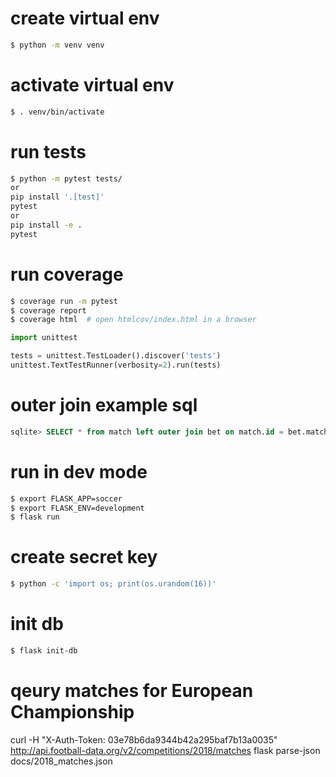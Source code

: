 # create virtual env
```bash
$ python -m venv venv
```

# activate virtual env
```bash
$ . venv/bin/activate
```

# run tests
```bash
$ python -m pytest tests/
or
pip install '.[test]'
pytest
or
pip install -e .
pytest
```

# run coverage
```bash
$ coverage run -m pytest
$ coverage report
$ coverage html  # open htmlcov/index.html in a browser
```

```python
import unittest

tests = unittest.TestLoader().discover('tests')
unittest.TextTestRunner(verbosity=2).run(tests)
```

# outer join example sql
```sql
sqlite> SELECT * from match left outer join bet on match.id = bet.match_id left outer join user on bet.user_id = user.id;
```


# run in dev mode

```bash
$ export FLASK_APP=soccer
$ export FLASK_ENV=development
$ flask run
```

# create secret key
```bash
$ python -c 'import os; print(os.urandom(16))'
```

# init db
```bash
$ flask init-db
```

# qeury matches for European Championship
curl -H "X-Auth-Token: 03e78b6da9344b42a295baf7b13a0035" http://api.football-data.org/v2/competitions/2018/matches
flask parse-json docs/2018_matches.json